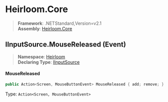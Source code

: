 # Heirloom.Core

> **Framework**: .NETStandard,Version=v2.1  
> **Assembly**: [Heirloom.Core][0]

## IInputSource.MouseReleased (Event)

> **Namespace**: [Heirloom][0]  
> **Declaring Type**: [IInputSource][1]

#### MouseReleased

```cs
public Action<Screen, MouseButtonEvent> MouseReleased { add; remove; }
```

Type: `Action<Screen, MouseButtonEvent>`

[0]: ../../../Heirloom.Core.md
[1]: ../IInputSource.md
